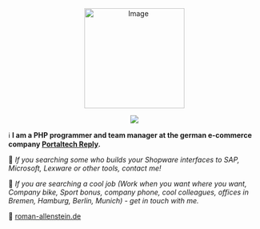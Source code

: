 <div align="center">
    <img src="https://roman-allenstein.de/logo.png" alt="Image" width="200" height="200" /><br />
    
![](https://img.shields.io/stackexchange/stackoverflow/r/2139671?style=for-the-badge)
    
</div>

ℹ️ **I am a PHP programmer and team manager at the german e-commerce company [Portaltech Reply](https://portaltechreplyde.recruitee.com/).**

👀 *If you searching some who builds your Shopware interfaces to SAP, Microsoft, Lexware or other tools, contact me!*

🤩 *If you are searching a cool job (Work when you want where you want, Company bike, Sport bonus, company phone, cool colleagues, offices in Bremen, Hamburg, Berlin, Munich) - get in touch with me.*

🔗 [roman-allenstein.de](https://roman-allenstein.de)
